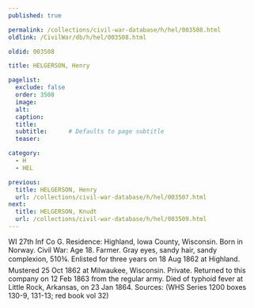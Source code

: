 ```yaml
---
published: true

permalink: /collections/civil-war-database/h/hel/003508.html
oldlink: /CivilWar/db/h/hel/003508.html

oldid: 003508

title: HELGERSON, Henry

pagelist:
  exclude: false
  order: 3508
  image: 
  alt:
  caption:
  title:
  subtitle:      # Defaults to page subtitle
  teaser:

category: 
  - H 
  - HEL

previous:
  title: HELGERSON, Henry
  url: /collections/civil-war-database/h/hel/003507.html  
next:
  title: HELGERSON, Knudt
  url: /collections/civil-war-database/h/hel/003509.html   
---
```

WI 27th Inf Co G. Residence: Highland, Iowa County, Wisconsin. Born in Norway. Civil War: Age 18. Farmer. Gray eyes, sandy hair, sandy complexion, 5&#146;10&frac34;&#148;. Enlisted for three years on 18 Aug 1862 at Highland. Mustered 25 Oct 1862 at Milwaukee, Wisconsin. Private. Returned to this company on 12 Feb 1863 from the regular army. Died of typhoid fever at Little Rock, Arkansas, on 23 Jan 1864. Sources: (WHS Series 1200 boxes 130-9, 131-13; red book vol 32)